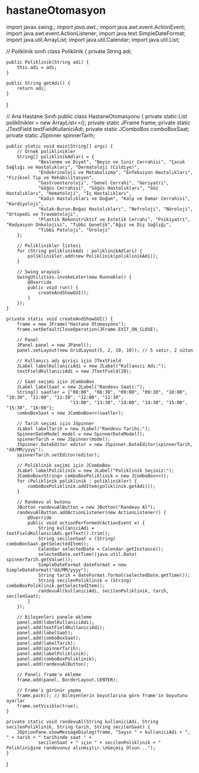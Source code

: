 # hastaneOtomasyon
import javax.swing.*;
import java.awt.*;
import java.awt.event.ActionEvent;
import java.awt.event.ActionListener;
import java.text.SimpleDateFormat;
import java.util.ArrayList;
import java.util.Calendar;
import java.util.List;

// Poliklinik sınıfı
class Poliklinik {
    private String adi;

    public Poliklinik(String adi) {
        this.adi = adi;
    }

    public String getAdi() {
        return adi;
    }
}

// Ana Hastane Sınıfı
public class HastaneOtomasyonu {
    private static List<Poliklinik> poliklinikler = new ArrayList<>();
    private static JFrame frame;
    private static JTextField textFieldKullaniciAdi;
    private static JComboBox<String> comboBoxSaat;
    private static JSpinner spinnerTarih;

    public static void main(String[] args) {
        // Örnek poliklinikler
        String[] poliklinikAdlari = {
                "Beslenme ve Diyet", "Beyin ve Sinir Cerrahisi", "Çocuk Sağlığı ve Hastalıkları", "Dermatoloji (Cildiye)",
                "Endokrinoloji ve Metabolizma", "Enfeksiyon Hastalıkları", "Fiziksel Tıp ve Rehabilitasyon",
                "Gastroenteroloji", "Genel Cerrahi", "Geriyatri",
                "Göğüs Cerrahisi", "Göğüs Hastalıkları", "Göz Hastalıkları", "Hematoloji", "İç Hastalıkları",
                "Kadın Hastalıkları ve Doğum", "Kalp ve Damar Cerrahisi", "Kardiyoloji",
                "Kulak-Burun-Boğaz Hastalıkları", "Nefroloji", "Nöroloji", "Ortopedi ve Travmatoloji",
                "Plastik Rekonstrüktif ve Estetik Cerrahi", "Psikiyatri", "Radyasyon Onkolojisi", "Tıbbi Genetik","Ağız ve Diş Sağlığı",
                "Tıbbi Patoloji", "Üroloji"
        };

        // Poliklinikler listesi
        for (String poliklinikAdi : poliklinikAdlari) {
            poliklinikler.add(new Poliklinik(poliklinikAdi));
        }

        // Swing arayüzü
        SwingUtilities.invokeLater(new Runnable() {
            @Override
            public void run() {
                createAndShowGUI();
            }
        });
    }

    private static void createAndShowGUI() {
        frame = new JFrame("Hastane Otomasyonu");
        frame.setDefaultCloseOperation(JFrame.EXIT_ON_CLOSE);

        // Panel 
        JPanel panel = new JPanel();
        panel.setLayout(new GridLayout(5, 2, 10, 10)); // 5 satır, 2 sütun

        // Kullanıcı adı girişi için JTextField 
        JLabel labelKullaniciAdi = new JLabel("Kullanıcı Adı:");
        textFieldKullaniciAdi = new JTextField(20);

        // Saat seçimi için JComboBox 
        JLabel labelSaat = new JLabel("Randevu Saati:");
        String[] saatler = {"08:00", "08:30", "09:00", "09:30", "10:00", "10:30", "11:00", "11:30", "12:00", "12:30",
                            "13:00", "13:30", "14:00", "14:30", "15:00", "15:30", "16:00"};
        comboBoxSaat = new JComboBox<>(saatler);

        // Tarih seçimi için JSpinner 
        JLabel labelTarih = new JLabel("Randevu Tarihi:");
        SpinnerDateModel model = new SpinnerDateModel();
        spinnerTarih = new JSpinner(model);
        JSpinner.DateEditor editor = new JSpinner.DateEditor(spinnerTarih, "dd/MM/yyyy");
        spinnerTarih.setEditor(editor);

        // Poliklinik seçimi için JComboBox 
        JLabel labelPoliklinik = new JLabel("Poliklinik Seçiniz:");
        JComboBox<String> comboBoxPoliklinik = new JComboBox<>();
        for (Poliklinik poliklinik : poliklinikler) {
            comboBoxPoliklinik.addItem(poliklinik.getAdi());
        }

        // Randevu al butonu
        JButton randevuAlButton = new JButton("Randevu Al");
        randevuAlButton.addActionListener(new ActionListener() {
            @Override
            public void actionPerformed(ActionEvent e) {
                String kullaniciAdi = textFieldKullaniciAdi.getText().trim();
                String secilenSaat = (String) comboBoxSaat.getSelectedItem();
                Calendar selectedDate = Calendar.getInstance();
                selectedDate.setTime((java.util.Date) spinnerTarih.getValue());
                SimpleDateFormat dateFormat = new SimpleDateFormat("dd/MM/yyyy");
                String tarih = dateFormat.format(selectedDate.getTime());
                String secilenPoliklinik = (String) comboBoxPoliklinik.getSelectedItem();
                randevuAl(kullaniciAdi, secilenPoliklinik, tarih, secilenSaat);
            }
        });

        // Bileşenleri panele ekleme
        panel.add(labelKullaniciAdi);
        panel.add(textFieldKullaniciAdi);
        panel.add(labelSaat);
        panel.add(comboBoxSaat);
        panel.add(labelTarih);
        panel.add(spinnerTarih);
        panel.add(labelPoliklinik);
        panel.add(comboBoxPoliklinik);
        panel.add(randevuAlButton);

        // Paneli frame'e ekleme
        frame.add(panel, BorderLayout.CENTER);

        // Frame'i görünür yapma
        frame.pack(); // Bileşenlerin boyutlarına göre frame'in boyutunu ayarlar
        frame.setVisible(true);
    }

    private static void randevuAl(String kullaniciAdi, String secilenPoliklinik, String tarih, String secilenSaat) {
        JOptionPane.showMessageDialog(frame, "Sayın " + kullaniciAdi + ", " + tarih + " tarihinde saat " +
                secilenSaat + " için " + secilenPoliklinik + " Polikliniğine randevunuz alınmıştır.\nGeçmiş Olsun...");
    }
}
